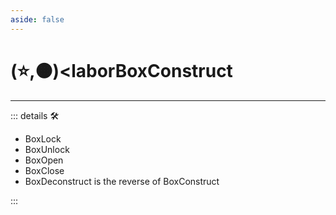 ```yaml
---
aside: false
---
```

# (⭐,🟠)<laborBox</labor><motor>Construct</motor>

---

<!-- =================================================== -->
<!-- =================================================== -->
<!-- =================================================== -->
<!-- =================================================== -->
<!-- =================================================== -->
::: details 🛠

- BoxLock
- BoxUnlock
- BoxOpen
- BoxClose
- BoxDeconstruct is the reverse of BoxConstruct

:::

